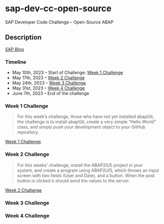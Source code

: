 # sap-dev-cc-open-source
SAP Developer Code Challenge – Open-Source ABAP 


## Description

[SAP Blog](https://blogs.sap.com/2023/05/10/sap-developer-code-challenge-open-source-abap/)

### Timeline

- May 10th, 2023 – Start of Challenge: [Week 1 Challenge](#week-1-challenge)
- May 17th, 2023 – [Week 2 Challenge](#week-2-challenge)
- May 24th, 2023 – [Week 3 Challenge](#week-3-challenge)
- May 31st, 2023 – [Week 4 Challenge](#week-4-challenge)
- June 7th, 2023 – End of the challenge

### Week 1 Challenge

>For this week’s challenge, those who have not yet installed abapGit, the challenge is to install abapGit, create a very simple “Hello World” class, and simply push your development object to your GitHub repository.  

[Week 1 Challenge](https://groups.community.sap.com/t5/application-development/sap-developer-code-challenge-open-source-abap-week-1/m-p/259306#M1284)

### Week 2 Challenge

>For this weeks’ challenge, install the ABAP2IU5 project in your system, and create a program using ABAP2UI5, which throws an input screen with two fields (User and Date), and a button.  When the post button is clicked it should send the values to the server.

[Week 2 Challange](https://groups.community.sap.com/t5/application-development/sap-developer-code-challenge-open-source-abap-week-2/m-p/260727#M1372)

### Week 3 Challenge



### Week 4 Challenge

